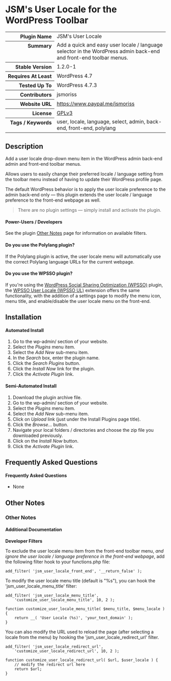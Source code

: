 <h1>JSM&#039;s User Locale for the WordPress Toolbar</h1>

<table>
<tr><th align="right" valign="top" nowrap>Plugin Name</th><td>JSM&#039;s User Locale</td></tr>
<tr><th align="right" valign="top" nowrap>Summary</th><td>Add a quick and easy user locale / language selector in the WordPress admin back-end and front-end toolbar menus.</td></tr>
<tr><th align="right" valign="top" nowrap>Stable Version</th><td>1.2.0-1</td></tr>
<tr><th align="right" valign="top" nowrap>Requires At Least</th><td>WordPress 4.7</td></tr>
<tr><th align="right" valign="top" nowrap>Tested Up To</th><td>WordPress 4.7.3</td></tr>
<tr><th align="right" valign="top" nowrap>Contributors</th><td>jsmoriss</td></tr>
<tr><th align="right" valign="top" nowrap>Website URL</th><td><a href="https://www.paypal.me/jsmoriss">https://www.paypal.me/jsmoriss</a></td></tr>
<tr><th align="right" valign="top" nowrap>License</th><td><a href="https://www.gnu.org/licenses/gpl.txt">GPLv3</a></td></tr>
<tr><th align="right" valign="top" nowrap>Tags / Keywords</th><td>user, locale, language, select, admin, back-end, front-end, polylang</td></tr>
</table>

<h2>Description</h2>

<p>Add a user locale drop-down menu item in the WordPress admin back-end admin and front-end toolbar menus.</p>

<p>Allows users to easily change their preferred locale / language setting from the toolbar menu instead of having to update their WordPress profile page.</p>

<p>The default WordPress behavior is to apply the user locale preference to the admin back-end only &mdash; this plugin extends the user locale / language preference to the front-end webpage as well.</p>

<blockquote>
<p>There are no plugin settings &mdash; simply install and activate the plugin.</p>
</blockquote>

<h4>Power-Users / Developers</h4>

<p>See the plugin <a href="https://wordpress.org/plugins/jsm-user-locale/other_notes/">Other Notes</a> page for information on available filters.</p>

<h4>Do you use the Polylang plugin?</h4>

<p>If the Polylang plugin is active, the user locale menu will automatically use the correct Polylang language URLs for the current webpage.</p>

<h4>Do you use the WPSSO plugin?</h4>

<p>If you're using the <a href="https://wordpress.org/plugins/wpsso/">WordPress Social Sharing Optimization (WPSSO)</a> plugin, the <a href="https://wordpress.org/plugins/wpsso-user-locale/">WPSSO User Locale (WPSSO UL)</a> extension offers the same functionality, with the addition of a settings page to modify the menu icon, menu title, and enable/disable the user locale menu on the front-end.</p>


<h2>Installation</h2>

<h4>Automated Install</h4>

<ol>
<li>Go to the wp-admin/ section of your website.</li>
<li>Select the <em>Plugins</em> menu item.</li>
<li>Select the <em>Add New</em> sub-menu item.</li>
<li>In the <em>Search</em> box, enter the plugin name.</li>
<li>Click the <em>Search Plugins</em> button.</li>
<li>Click the <em>Install Now</em> link for the plugin.</li>
<li>Click the <em>Activate Plugin</em> link.</li>
</ol>

<h4>Semi-Automated Install</h4>

<ol>
<li>Download the plugin archive file.</li>
<li>Go to the wp-admin/ section of your website.</li>
<li>Select the <em>Plugins</em> menu item.</li>
<li>Select the <em>Add New</em> sub-menu item.</li>
<li>Click on <em>Upload</em> link (just under the Install Plugins page title).</li>
<li>Click the <em>Browse...</em> button.</li>
<li>Navigate your local folders / directories and choose the zip file you downloaded previously.</li>
<li>Click on the <em>Install Now</em> button.</li>
<li>Click the <em>Activate Plugin</em> link.</li>
</ol>


<h2>Frequently Asked Questions</h2>

<h4>Frequently Asked Questions</h4>

<ul>
<li>None</li>
</ul>


<h2>Other Notes</h2>

<h3>Other Notes</h3>
<h4>Additional Documentation</h4>

<p><strong>Developer Filters</strong></p>

<p>To exclude the user locale menu item from the front-end toolbar menu, <em>and ignore the user locale / language preference in the front-end webpage</em>, add the following filter hook to your functions.php file:</p>

<pre><code>add_filter( 'jsm_user_locale_front_end', '__return_false' );
</code></pre>

<p>To modify the user locale menu title (default is "%s"), you can hook the 'jsm_user_locale_menu_title' filter:</p>

<pre><code>add_filter( 'jsm_user_locale_menu_title', 
    'customize_user_locale_menu_title', 10, 2 );

function customize_user_locale_menu_title( $menu_title, $menu_locale ) {
    return __( 'User Locale (%s)', 'your_text_domain' );
}
</code></pre>

<p>You can also modify the URL used to reload the page (after selecting a locale from the menu) by hooking the 'jsm_user_locale_redirect_url' filter.</p>

<pre><code>add_filter( 'jsm_user_locale_redirect_url', 
    'customize_user_locale_redirect_url', 10, 2 );

function customize_user_locale_redirect_url( $url, $user_locale ) {
    // modify the redirect url here
    return $url;
}
</code></pre>

